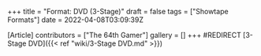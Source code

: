 +++
title = "Format: DVD (3-Stage)"
draft = false
tags = ["Showtape Formats"]
date = 2022-04-08T03:09:39Z

[Article]
contributors = ["The 64th Gamer"]
gallery = []
+++
#REDIRECT [3-Stage DVD]({{< ref "wiki/3-Stage DVD.md" >}})